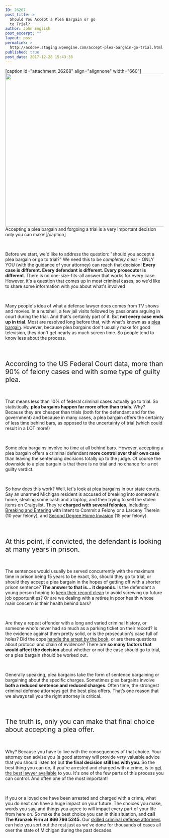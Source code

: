 ```yaml
---
ID: 26267
post_title: >
  Should You Accept a Plea Bargain or go
  to Trial?
author: John English
post_excerpt: ""
layout: post
permalink: >
  http://acddev.staging.wpengine.com/accept-plea-bargain-go-trial.html
published: true
post_date: 2017-12-28 15:43:38
---
```

[caption id="attachment_26268" align="alignnone" width="660"]<img class=" wp-image-26268" src="http://acddev.staging.wpengine.com/wp-content/uploads/2017/12/canstockphoto27367836-300x220.jpg" alt="" width="660" height="484" /> Accepting a plea bargain and forgoing a trial is a very important decision only you can make![/caption]

&nbsp;

<span style="font-weight: 400;">Before we start, we'd like to address the question: "should you accept a plea bargain or go to trial?" We need this to be </span><i><span style="font-weight: 400;">completely</span></i><span style="font-weight: 400;"> clear - ONLY YOU (with the guidance of your attorney) can reach that decision! </span><b>Every case is different. Every defendant is different. Every prosecutor is different</b><span style="font-weight: 400;">. There is no one-size-fits-all answer that works for every case. However, it's a question that comes up in most criminal cases, so we'd like to share some information with you about what's involved</span>

&nbsp;

<span style="font-weight: 400;">Many people's idea of what a defense lawyer does comes from TV shows and movies. In a nutshell, a few jail visits followed by passionate arguing in court during the trial. And that's certainly part of it. But </span><b>not every case ends up in trial</b><span style="font-weight: 400;">. Most are resolved long before that, with what's known as a </span><a href="https://acddev.staging.wpengine.com/sentencing-options.html"><span style="font-weight: 400;">plea bargain</span></a><span style="font-weight: 400;">. However, because plea bargains don't usually make for good television, they don't get nearly as much screen time. So people tend to know less about the process.</span>

&nbsp;
<h2><span style="font-weight: 400;">According to the US Federal Court data, more than 90% of </span><span style="font-weight: 400;">felony cases</span><span style="font-weight: 400;"> end with some type of guilty plea. </span></h2>
&nbsp;

<span style="font-weight: 400;">That means less than 10% of federal criminal cases actually go to trial. So statistically, </span><b>plea bargains happen far more often than trials</b><span style="font-weight: 400;">. Why? Because they are cheaper than trials (both for the defendant and for the government) and because in many cases, a plea bargain offers the certainty of less time behind bars, as opposed to the uncertainty of trial (which could result in a LOT more!) </span>

&nbsp;

<span style="font-weight: 400;">Some plea bargains involve no time at all behind bars. However, accepting a plea bargain offers a criminal defendant </span><b>more control over their own case</b><span style="font-weight: 400;"> than leaving the sentencing decisions totally up to the judge. Of course the downside to a plea bargain is that there is no trial and no chance for a not guilty verdict. </span>

&nbsp;

<span style="font-weight: 400;">So how does this work? Well, let's look at plea bargains in our state courts. Say an unarmed Michigan resident is accused of breaking into someone's home, stealing some cash and a laptop, and then trying to sell the stolen items on Craigslist. They're </span><b>charged with several felonies</b><span style="font-weight: 400;">, including: </span><a href="https://acddev.staging.wpengine.com/burglary-crimes.html"><span style="font-weight: 400;">Breaking and Entering</span></a><span style="font-weight: 400;"> with Intent to Commit a Felony or a Larceny Therein (10 year felony), and </span><a href="https://acddev.staging.wpengine.com/2nd-degree-home-invasion-michigan-second-degree-home-invasion-attorneys.html"><span style="font-weight: 400;">Second Degree Home Invasion</span></a><span style="font-weight: 400;"> (15 year felony).</span>

&nbsp;
<h2><span style="font-weight: 400;">At this point, if convicted, the defendant is looking at many years in prison. </span></h2>
&nbsp;

<span style="font-weight: 400;">The sentences would usually be served concurrently with the maximum time in prison being 15 years to be exact, So, should they go to trial, or should they accept a plea bargain in the hopes of getting off with a shorter prison sentence? </span><b>The answer to that is… it depends</b><span style="font-weight: 400;">. Is the defendant a young person hoping to </span><a href="https://acddev.staging.wpengine.com/expungement.html"><span style="font-weight: 400;">keep their record clean</span></a><span style="font-weight: 400;"> to avoid screwing up future job opportunities? Or are we dealing with a retiree in poor health whose main concern is their health behind bars?</span>

&nbsp;

<span style="font-weight: 400;">Are they a repeat offender with a long and varied criminal history, or someone who's never had so much as a parking ticket on their record? Is the evidence against them pretty solid, or is the prosecution's case full of holes? Did the cops </span><a href="https://acddev.staging.wpengine.com/police-issues.html"><span style="font-weight: 400;">handle the arrest by the book</span></a><span style="font-weight: 400;">, or are there questions about protocol and chain of evidence? There are </span><b>so many factors that would affect the decision</b><span style="font-weight: 400;"> about whether or not the case should go to trial, or a plea bargain should be worked out. </span>

&nbsp;

<span style="font-weight: 400;">Generally speaking, plea bargains take the form of sentence bargaining or bargaining about the specific charges. Sometimes plea bargains involve </span><b>both a reduced sentence and reduced charges</b><span style="font-weight: 400;">. Often time, the strongest criminal defense attorneys get the best plea offers. That’s one reason that we always tell you the right attorney is critical. </span>

&nbsp;
<h2><span style="font-weight: 400;">The truth is, only you can make that final choice about accepting a plea offer. </span></h2>
&nbsp;

<span style="font-weight: 400;">Why? Because you have to live with the consequences of that choice. Your attorney can advise you (a good attorney will provide </span><i><span style="font-weight: 400;">very</span></i><span style="font-weight: 400;"> valuable advice that you should listen to) but </span><b>the final decision still lies with you</b><span style="font-weight: 400;">. So the best thing you can do, if you're arrested and charged with a crime, is to </span><a href="https://acddev.staging.wpengine.com/reviews-testimonials-clients.html"><span style="font-weight: 400;">get the best lawyer available</span></a><span style="font-weight: 400;"> to you. It's one of the few parts of this process you can control. And often one of the most important!</span>

&nbsp;

<span style="font-weight: 400;">If you or a loved one have been arrested and charged with a crime, what you do next can have a huge impact on your future. The choices you make, words you say, and things you agree to will impact every part of your life from here on. So make the best choice you can in this situation, and </span><b>call The Kronzek Firm at 866 766 5245.</b><span style="font-weight: 400;"> Our </span><a href="https://acddev.staging.wpengine.com/trial-attorneys.html"><span style="font-weight: 400;">skilled criminal defense attorneys</span></a><span style="font-weight: 400;"> can help you sort out the rest just as we’ve done for thousands of cases all over the state of Michigan during the past decades. </span>

&nbsp;